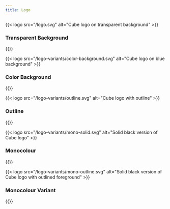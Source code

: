 ```yaml
---
title: Logo
---
```


{{< logo src="/logo.svg" alt="Cube logo on transparent background" >}}
<h3>Transparent Background</h3>
{{</ logo >}}

{{< logo src="/logo-variants/color-background.svg" alt="Cube logo on blue background" >}}
<h3>Color Background</h3>
{{</ logo >}}

{{< logo src="/logo-variants/outline.svg" alt="Cube logo with outline" >}}
<h3>Outline</h3>
{{</ logo >}}

{{< logo src="/logo-variants/mono-solid.svg" alt="Solid black version of Cube logo" >}}
<h3>Monocolour</h3>
{{</ logo >}}

{{< logo src="/logo-variants/mono-outline.svg" alt="Solid black version of Cube logo with outlined foreground" >}}
<h3>Monocolour Variant</h3>
{{</ logo >}}
